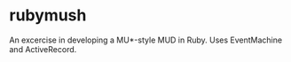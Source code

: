 # rubymush

An excercise in developing a MU*-style MUD in Ruby. Uses EventMachine and ActiveRecord.

